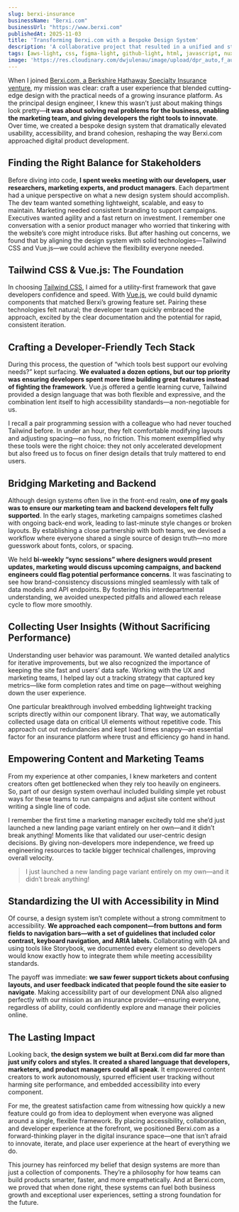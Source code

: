```yaml
---
slug: berxi-insurance
businessName: "Berxi.com"
businessUrl: "https://www.berxi.com"
publishedAt: 2025-11-03
title: 'Transforming Berxi.com with a Bespoke Design System'
description: 'A collaborative project that resulted in a unified and streamlined web application, elevating the brand’s digital presence.'
tags: [aws-light, css, figma-light, github-light, html, javascript, nuxtjs-light, pinia-light, tailwindcss-light, vite-light, vitest-light, vuejs-light]
image: 'https://res.cloudinary.com/dwjulenau/image/upload/dpr_auto,f_auto,fl_progressive,q_auto/v1743991012/josh-portfolio/assets_task_01jr6z0n1bfqgrjwndjfn3v2q3_img_0.webp'
---
```



When I joined <a href="https://www.berxi.com" target="_blank" rel="nofollow">Berxi.com, a Berkshire Hathaway Specialty Insurance venture</a>, my mission was clear: craft a user experience that blended cutting-edge design with the practical needs of a growing insurance platform. As the principal design engineer, I knew this wasn’t just about making things look pretty—<strong>it was about solving real problems for the business, enabling the marketing team, and giving developers the right tools to innovate</strong>. Over time, we created a bespoke design system that dramatically elevated usability, accessibility, and brand cohesion, reshaping the way Berxi.com approached digital product development.

## Finding the Right Balance for Stakeholders
Before diving into code, <strong>I spent weeks meeting with our developers, user researchers, marketing experts, and product managers</strong>. Each department had a unique perspective on what a new design system should accomplish. The dev team wanted something lightweight, scalable, and easy to maintain. Marketing needed consistent branding to support campaigns. Executives wanted agility and a fast return on investment. I remember one conversation with a senior product manager who worried that tinkering with the website’s core might introduce risks. But after hashing out concerns, we found that by aligning the design system with solid technologies—Tailwind CSS and Vue.js—we could achieve the flexibility everyone needed.

## Tailwind CSS & Vue.js: The Foundation
In choosing <a href="https://tailwindcss.com" target="_blank" rel="nofollow">Tailwind CSS</a>, I aimed for a utility-first framework that gave developers confidence and speed. With <a href="https://vuejs.org" target="_blank" rel="nofollow">Vue.js</a>, we could build dynamic components that matched Berxi’s growing feature set. Pairing these technologies felt natural; the developer team quickly embraced the approach, excited by the clear documentation and the potential for rapid, consistent iteration.

## Crafting a Developer-Friendly Tech Stack
During this process, the question of “which tools best support our evolving needs?” kept surfacing. <strong>We evaluated a dozen options, but our top priority was ensuring developers spent more time building great features instead of fighting the framework</strong>. Vue.js offered a gentle learning curve, Tailwind provided a design language that was both flexible and expressive, and the combination lent itself to high accessibility standards—a non-negotiable for us.

I recall a pair programming session with a colleague who had never touched Tailwind before. In under an hour, they felt comfortable modifying layouts and adjusting spacing—no fuss, no friction. This moment exemplified why these tools were the right choice: they not only accelerated development but also freed us to focus on finer design details that truly mattered to end users.

## Bridging Marketing and Backend
Although design systems often live in the front-end realm, <strong>one of my goals was to ensure our marketing team and backend developers felt fully supported</strong>. In the early stages, marketing campaigns sometimes clashed with ongoing back-end work, leading to last-minute style changes or broken layouts. By establishing a close partnership with both teams, we devised a workflow where everyone shared a single source of design truth—no more guesswork about fonts, colors, or spacing.

We held <strong>bi-weekly “sync sessions” where designers would present updates, marketing would discuss upcoming campaigns, and backend engineers could flag potential performance concerns</strong>. It was fascinating to see how brand-consistency discussions mingled seamlessly with talk of data models and API endpoints. By fostering this interdepartmental understanding, we avoided unexpected pitfalls and allowed each release cycle to flow more smoothly.

## Collecting User Insights (Without Sacrificing Performance)
Understanding user behavior was paramount. We wanted detailed analytics for iterative improvements, but we also recognized the importance of keeping the site fast and users’ data safe. Working with the UX and marketing teams, I helped lay out a tracking strategy that captured key metrics—like form completion rates and time on page—without weighing down the user experience.

One particular breakthrough involved embedding lightweight tracking scripts directly within our component library. That way, we automatically collected usage data on critical UI elements without repetitive code. This approach cut out redundancies and kept load times snappy—an essential factor for an insurance platform where trust and efficiency go hand in hand.

## Empowering Content and Marketing Teams
From my experience at other companies, I knew marketers and content creators often get bottlenecked when they rely too heavily on engineers. So, part of our design system overhaul included building simple yet robust ways for these teams to run campaigns and adjust site content without writing a single line of code.

I remember the first time a marketing manager excitedly told me she’d just launched a new landing page variant entirely on her own—and it didn’t break anything! Moments like that validated our user-centric design decisions. By giving non-developers more independence, we freed up engineering resources to tackle bigger technical challenges, improving overall velocity.

> I just launched a new landing page variant entirely on my own—and it didn’t break anything!

## Standardizing the UI with Accessibility in Mind
Of course, a design system isn’t complete without a strong commitment to accessibility. <strong>We approached each component—from buttons and form fields to navigation bars—with a set of guidelines that included color contrast, keyboard navigation, and ARIA labels.</strong> Collaborating with QA and using tools like Storybook, we documented every element so developers would know exactly how to integrate them while meeting accessibility standards.

The payoff was immediate: <strong>we saw fewer support tickets about confusing layouts, and user feedback indicated that people found the site easier to navigate</strong>. Making accessibility part of our development DNA also aligned perfectly with our mission as an insurance provider—ensuring everyone, regardless of ability, could confidently explore and manage their policies online.

## The Lasting Impact
Looking back, <strong>the design system we built at Berxi.com did far more than just unify colors and styles. It created a shared language that developers, marketers, and product managers could all speak</strong>. It empowered content creators to work autonomously, spurred efficient user tracking without harming site performance, and embedded accessibility into every component.

For me, the greatest satisfaction came from witnessing how quickly a new feature could go from idea to deployment when everyone was aligned around a single, flexible framework. By placing accessibility, collaboration, and developer experience at the forefront, we positioned Berxi.com as a forward-thinking player in the digital insurance space—one that isn’t afraid to innovate, iterate, and place user experience at the heart of everything we do.

This journey has reinforced my belief that design systems are more than just a collection of components. They’re a philosophy for how teams can build products smarter, faster, and more empathetically. And at Berxi.com, we proved that when done right, these systems can fuel both business growth and exceptional user experiences, setting a strong foundation for the future.
